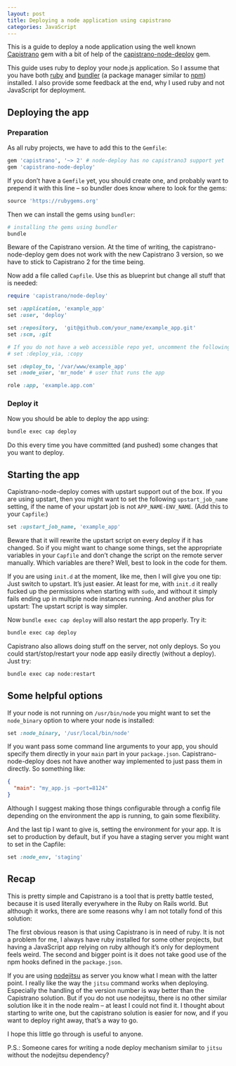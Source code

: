 ```yaml
---
layout: post
title: Deploying a node application using capistrano
categories: JavaScript
---
```


This is a guide to deploy a node application using the well known [Capistrano][capistrano] gem with a bit of help of the [capistrano-node-deploy][capistrano-node-deploy] gem.

This guide uses ruby to deploy your node.js application. So I assume that you have both [ruby][ruby] and [bundler][bundler] (a package manager similar
to [npm][npm]) installed. I also provide some feedback at the end, why I used ruby and not JavaScript for deployment.

## Deploying the app

### Preparation

As all ruby projects, we have to add this to the `Gemfile`:

```ruby
gem 'capistrano', '~> 2' # node-deploy has no capistrano3 support yet
gem 'capistrano-node-deploy'
```

If you don’t have a `Gemfile` yet, you should create one, and probably want to prepend it with this line – so bundler does know where to look for the gems:

```ruby
source 'https://rubygems.org'
```

Then we can install the gems using `bundler`:

```bash
# installing the gems using bundler
bundle
```

Beware of the Capistrano version. At the time of writing, the capistrano-node-deploy gem does not work with the new Capistrano 3 version, so we have to stick to Capistrano 2 for the time being.

Now add a file called `Capfile`. Use this as blueprint but change all stuff that is needed:

```ruby
require 'capistrano/node-deploy'

set :application, 'example_app'
set :user, 'deploy'

set :repository,  'git@github.com/your_name/example_app.git'
set :scm, :git

# If you do not have a web accessible repo yet, uncomment the following:
# set :deploy_via, :copy

set :deploy_to, '/var/www/example_app'
set :node_user, 'mr_node' # user that runs the app

role :app, 'example.app.com'
```

### Deploy it

Now you should be able to deploy the app using:

```bash
bundle exec cap deploy
```

Do this every time you have committed (and pushed) some changes that you want to deploy.

## Starting the app

Capistrano-node-deploy comes with upstart support out of the box. If you are using upstart, then you might want
to set the following `upstart_job_name` setting, if the name of your upstart job is not `APP_NAME-ENV_NAME`. (Add this
to your `Capfile`:)

```ruby
set :upstart_job_name, 'example_app'
```

Beware that it will rewrite the upstart script on every deploy if it has changed. So if you might want to change some
things, set the appropriate variables in your `Capfile` and don’t change the script on the remote server manually. Which
variables are there? Well, best to look in the code for them.

If you are using `init.d` at the moment, like me, then I will give you one tip: Just switch to upstart. It’s just easier.
At least for me, with `init.d` it really fucked up the permissions when starting with `sudo`, and without it simply fails
ending up in multiple node instances running. And another plus for upstart: The upstart script is way simpler.

Now `bundle exec cap deploy` will also restart the app properly. Try it:

```bash
bundle exec cap deploy
```

Capistrano also allows doing stuff on the server, not only deploys. So you could start/stop/restart your node app easily
directly (without a deploy). Just try:

```bash
bundle exec cap node:restart
```

## Some helpful options

If your node is not running on `/usr/bin/node` you might want to set the `node_binary` option to where your node is installed:

```ruby
set :node_binary, '/usr/local/bin/node'
```

If you want pass some command line arguments to your app, you should specify them directly in your `main` part in your `package.json`.
Capistrano-node-deploy does not have another way implemented to just pass them in directly. So something like:

```json
{
  "main": "my_app.js —port=8124"
}
```

Although I suggest making those things configurable through a config file depending on the environment the app is running, to gain some flexibility.

And the last tip I want to give is, setting the environment for your app. It is set to production by default, but if you have a staging server you might want to set in the Capfile:

```ruby
set :node_env, 'staging'
```

## Recap

This is pretty simple and Capistrano is a tool that is pretty battle tested, because it is used literally everywhere in the
Ruby on Rails world. But although it works, there are some reasons why I am not totally fond of this solution:

The first obvious reason is that using Capistrano is in need of ruby. It is not a problem for me, I always have ruby installed
for some other projects, but having a JavaScript app relying on ruby although it’s only for deployment feels weird. The second
and bigger point is it does not take good use of the npm hooks defined in the `package.json`.

If you are using [nodejitsu][nodejitsu] as server you know what I mean with the latter point. I really like the way the `jitsu`
command works when deploying. Especially the handling of the version number is way better than the Capistrano solution. But if
you do not use nodejitsu, there is no other similar solution like it in the node realm – at least I could not find it. I thought
about starting to write one, but the capistrano solution is easier for now, and if you want to deploy right away, that’s a way to go.

I hope this little go through is useful to anyone.

P.S.: Someone cares for writing a node deploy mechanism similar to `jitsu` without the nodejitsu dependency?

[capistrano]: http://capistranorb.com/
[capistrano-node-deploy]: https://github.com/loopj/capistrano-node-deploy
[npm]: https://www.npmjs.com/
[ruby]: https://www.ruby-lang.org/
[bundler]: http://bundler.io/
[nodejitsu]: http://nodejitsu.com/
